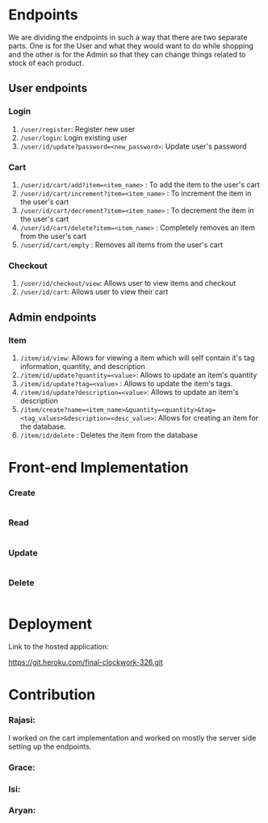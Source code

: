 # Endpoints

We are dividing the endpoints in such a way that there are two separate parts. One is for the User and what they would want to do while shopping and the other is for the Admin so that they can change things related to stock of each product. 

## User endpoints

### Login
1. `/user/register`: Register new user
2. `/user/login`: Login existing user
3. `/user/id/update?password=<new_password>`: Update user's password

### Cart
1. `/user/id/cart/add?item=<item_name>` : To add the item to the user's cart
2. `/user/id/cart/increment?item=<item_name>` : To increment the item in the user's cart
3. `/user/id/cart/decrement?item=<item_name>` : To decrement the item in the user's cart
4. `/user/id/cart/delete?item=<item_name>` : Completely removes an item from the user's cart
5. `/user/id/cart/empty` : Removes all items from the user's cart

### Checkout
1. `/user/id/checkout/view`: Allows user to view items and checkout
2. `/user/id/cart`: Allows user to view their cart


## Admin endpoints

### Item
1. `/item/id/view`: Allows for viewing a item which will self contain it's tag information, quantity, and description
2. `/item/id/update?quantity=<value>`: Allows to update an item's quantity
3. `/item/id/update?tag=<value>` : Allows to update the item's tags.
4. `/item/id/update?description=<value>`: Allows to update an item's description
5. `/item/create?name=<item_name>&quantity=<quantity>&tag=<tag_values>&description=<desc_value>`: Allows for creating an item for the database.
6. `/item/id/delete` : Deletes the item from the database


# Front-end Implementation

### Create
![<placeholder>](<placeholder> "<placeholder>")

### Read
![<placeholder>](<placeholder> "<placeholder>")

### Update
![<placeholder>](<placeholder> "<placeholder>")

### Delete
![<placeholder>](<placeholder> "<placeholder>")


# Deployment

Link to the hosted application:

https://git.heroku.com/final-clockwork-326.git


# Contribution

### Rajasi: 
I worked on the cart implementation and worked on mostly the server side setting up the endpoints.

### Grace: 


### Isi: 


### Aryan: 